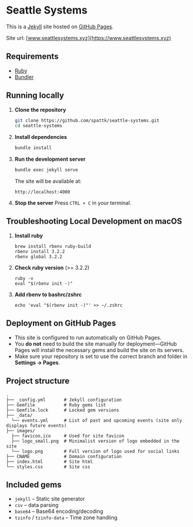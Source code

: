 # Seattle Systems

This is a [Jekyll](https://jekyllrb.com/) site hosted on [GitHub Pages](https://pages.github.com/).

Site url: [www.seattlesystems.xyz](https://www.seattlesystems.xyz)

## Requirements

* [Ruby](https://www.ruby-lang.org/en/downloads/)
* [Bundler](https://bundler.io/)

## Running locally

1. **Clone the repository**

   ```bash
   git clone https://github.com/spattk/seattle-systems.git
   cd seattle-systems
   ```

2. **Install dependencies**

   ```bash
   bundle install
   ```

3. **Run the development server**

   ```bash
   bundle exec jekyll serve
   ```

   The site will be available at:

   ```
   http://localhost:4000
   ```

4. **Stop the server**
   Press `CTRL + C` in your terminal.

## Troubleshooting Local Development on macOS

1. **Install ruby**
   ```
   brew install rbenv ruby-build
   rbenv install 3.2.2
   rbenv global 3.2.2
   ```

2. **Check ruby version** (>= 3.2.2)
   ```
   ruby -v
   eval "$(rbenv init -)"
   ```


3. **Add rbenv to bashrc/zshrc**
   ```
   echo 'eval "$(rbenv init -)"' >> ~/.zshrc
   ```

## Deployment on GitHub Pages

* This site is configured to run automatically on GitHub Pages.
* You **do not** need to build the site manually for deployment—GitHub Pages will install the necessary gems and build the site on its servers.
* Make sure your repository is set to use the correct branch and folder in **Settings → Pages**.

## Project structure

```
.
├── _config.yml       # Jekyll configuration
├── Gemfile           # Ruby gems list
├── Gemfile.lock      # Locked gem versions
├── _data/
  └── events.yml      # List of past and upcoming events (site only displays future events)
├── images/
  ├── favicon.ico     # Used for site favicon
  ├── logo_small.png  # Minimalist version of logo embedded in the site
  └── logo.png        # Full version of logo used for social links
├── CNAME             # Domain configuration
├── index.html        # Site html
└── styles.css        # Site css
```

## Included gems

* `jekyll` – Static site generator
* `csv` – data parsing
* `base64` – Base64 encoding/decoding
* `tzinfo` / `tzinfo-data` – Time zone handling
